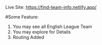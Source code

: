Live Site: https://find-team-info.netlify.app/

#Some Feature:
1. You may see all English League Team
2. You may explore for Details
3. Routing Added